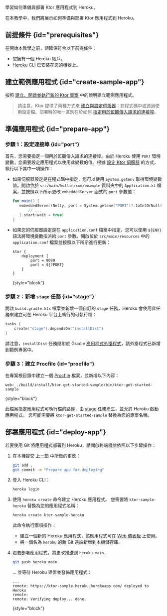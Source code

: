 [//]: # (title: Heroku)

<show-structure for="chapter" depth="2"/>

<link-summary>學習如何準備與部署 Ktor 應用程式到 Heroku。</link-summary>

在本教學中，我們將展示如何準備與部署 Ktor 應用程式到 Heroku。

## 前提條件 {id="prerequisites"}
在開始本教學之前，請確保符合以下前提條件：
* 您擁有一個 Heroku 帳戶。
* [Heroku CLI](https://devcenter.heroku.com/articles/heroku-cli) 已安裝在您的機器上。

## 建立範例應用程式 {id="create-sample-app"}

按照 [建立、開啟並執行新的 Ktor 專案](server-create-a-new-project.topic) 中的說明建立範例應用程式。

> 請注意，Ktor 提供了兩種方式來 [建立與設定伺服器](server-create-and-configure.topic)：在程式碼中或透過使用設定檔。部署時的唯一區別在於如何 [指定用於監聽傳入請求的連接埠](#port)。

## 準備應用程式 {id="prepare-app"}

### 步驟 1：設定連接埠 {id="port"}

首先，您需要指定一個用於監聽傳入請求的連接埠。由於 Heroku 使用 `PORT` 環境變數，您需要設定應用程式以使用此變數的值。根據 [設定 Ktor 伺服器](server-create-and-configure.topic) 的方式，執行以下其中一項操作：
* 如果伺服器設定是在程式碼中指定，您可以使用 `System.getenv` 取得環境變數值。開啟位於 `src/main/kotlin/com/example` 資料夾中的 `Application.kt` 檔案，並按照以下所示更改 `embeddedServer` 函式的 `port` 參數值：
   ```kotlin
   fun main() {
      embeddedServer(Netty, port = System.getenv("PORT")?.toIntOrNull() ?: 8080) {
          // ...
      }.start(wait = true)
   }
    ```

* 如果您的伺服器設定是在 `application.conf` 檔案中指定，您可以使用 `${ENV}` 語法將環境變數指派給 `port` 參數。開啟位於 `src/main/resources` 中的 `application.conf` 檔案並按照以下所示進行更新：
   ```
   ktor {
       deployment {
           port = 8080
           port = ${?PORT}
       }
   }
   ```
   {style="block"}

### 步驟 2：新增 `stage` 任務 {id="stage"}
開啟 `build.gradle.kts` 檔案並新增一個自訂的 `stage` 任務，Heroku 會使用此任務來建立可在 Heroku 平台上執行的可執行檔：
```kotlin
tasks {
    create("stage").dependsOn("installDist")
}
``` 
請注意，`installDist` 任務隨附於 Gradle [應用程式外掛程式](https://docs.gradle.org/current/userguide/application_plugin.html)，該外掛程式已新增到範例專案中。

### 步驟 3：建立 Procfile {id="procfile"}
在專案根目錄中建立一個 [Procfile](https://devcenter.heroku.com/articles/procfile) 檔案，並新增以下內容：
```
web: ./build/install/ktor-get-started-sample/bin/ktor-get-started-sample
```
{style="block"}

此檔案指定應用程式可執行檔的路徑，由 [stage](#stage) 任務產生，並允許 Heroku 啟動應用程式。
您可能需要將 `ktor-get-started-sample` 替換為您的專案名稱。

## 部署應用程式 {id="deploy-app"}

若要使用 Git 將應用程式部署到 Heroku，請開啟終端機並依照以下步驟操作：

1. 在本機提交 [上一節](#prepare-app) 中所做的更改：
   ```Bash
   git add .
   git commit -m "Prepare app for deploying"
   ```
2. 登入 Heroku CLI：
   ```Bash
   heroku login
   ```
3. 使用 `heroku create` 命令建立 Heroku 應用程式。
   您需要將 `ktor-sample-heroku` 替換為您的應用程式名稱：
   ```Bash
   heroku create ktor-sample-heroku
   ```
   此命令執行兩項操作：
   * 建立一個新的 Heroku 應用程式，該應用程式可在 [Web 儀表板](https://dashboard.heroku.com/apps/) 上使用。
   * 將一個名為 `heroku` 的新 Git 遠端新增到本機儲存庫。

4. 若要部署應用程式，將更改推送到 `heroku main`...
   ```Bash
   git push heroku main
   ```
   ... 並等待 Heroku 建置並發佈應用程式：
   ```
   ...
   remote: https://ktor-sample-heroku.herokuapp.com/ deployed to Heroku
   remote:
   remote: Verifying deploy... done.
   ```
   {style="block"}